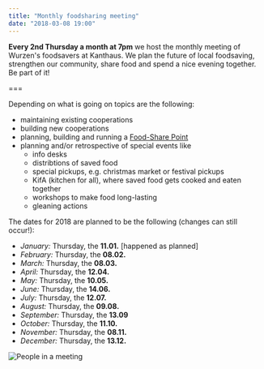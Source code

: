 ```yaml
---
title: "Monthly foodsharing meeting"
date: "2018-03-08 19:00"
---
```


**Every 2nd Thursday a month at 7pm** we host the monthly meeting of Wurzen's foodsavers at Kanthaus.
We plan the future of local foodsaving, strengthen our community, share food and spend a nice evening together. Be part of it!

===

Depending on what is going on topics are the following:
- maintaining existing cooperations
- building new cooperations
- planning, building and running a [Food-Share Point](https://yunity.atlassian.net/wiki/spaces/FSINT/pages/43909145/Food-Share+Point+Mini+Manual)
- planning and/or retrospective of special events like
  - info desks
  - distribtions of saved food
  - special pickups, e.g. christmas market or festival pickups
  - KifA (kitchen for all), where saved food gets cooked and eaten together
  - workshops to make food long-lasting
  - gleaning actions

The dates for 2018 are planned to be the following (changes can still occur!):
- *January:* Thursday, the **11.01.** [happened as planned]
- *February:* Thursday, the **08.02.**
- *March:* Thursday, the **08.03.**
- *April:* Thursday, the **12.04.**
- *May:* Thursday, the **10.05.**
- *June:* Thursday, the **14.06.**
- *July:* Thursday, the **12.07.**
- *August:* Thursday, the **09.08.**
- *September:* Thursday, the **13.09**
- *October:* Thursday, the **11.10.**
- *November:* Thursday, the **08.11.**
- *December:* Thursday, the **13.12.**

![People in a meeting](/pics/morningMeeting_cropped.jpg)
